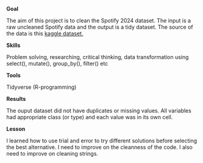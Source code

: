 **Goal**

The aim of this project is to clean the Spotify 2024 dataset. The input is a raw uncleaned Spotify data and the output is a tidy dataset. The source of the data is this [kaggle dataset.](https://www.kaggle.com/datasets/nelgiriyewithana/most-streamed-spotify-songs-2024) 

**Skills**

Problem solving, researching, critical thinking, data transformation using select(), mutate(), group_by(), filter() etc

**Tools**

Tidyverse (R-programming)

**Results**

The ouput dataset did not have duplicates or missing values. All variables had appropriate class (or type) and each value was in its own cell. 

**Lesson**

I learned how to use trial and error to try different solutions before selecting the best alternative. I need to improve on the cleanness of the code. I also need to improve on cleaning strings.
